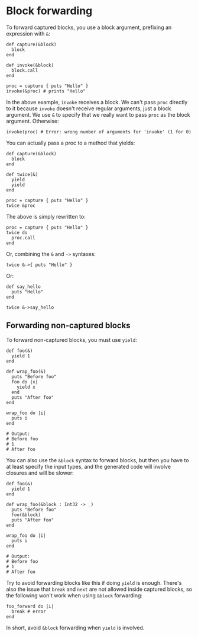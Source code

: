 # Block forwarding

To forward captured blocks, you use a block argument, prefixing an expression with `&`:

```crystal
def capture(&block)
  block
end

def invoke(&block)
  block.call
end

proc = capture { puts "Hello" }
invoke(&proc) # prints "Hello"
```

In the above example, `invoke` receives a block. We can't pass `proc` directly to it because `invoke` doesn't receive regular arguments, just a block argument. We use `&` to specify that we really want to pass `proc` as the block argument. Otherwise:

```crystal
invoke(proc) # Error: wrong number of arguments for 'invoke' (1 for 0)
```

You can actually pass a proc to a method that yields:

```crystal
def capture(&block)
  block
end

def twice(&)
  yield
  yield
end

proc = capture { puts "Hello" }
twice &proc
```

The above is simply rewritten to:

```crystal
proc = capture { puts "Hello" }
twice do
  proc.call
end
```

Or, combining the `&` and `->` syntaxes:

```crystal
twice &->{ puts "Hello" }
```

Or:

```crystal
def say_hello
  puts "Hello"
end

twice &->say_hello
```

## Forwarding non-captured blocks

To forward non-captured blocks, you must use `yield`:

```crystal
def foo(&)
  yield 1
end

def wrap_foo(&)
  puts "Before foo"
  foo do |x|
    yield x
  end
  puts "After foo"
end

wrap_foo do |i|
  puts i
end

# Output:
# Before foo
# 1
# After foo
```

You can also use the `&block` syntax to forward blocks, but then you have to at least specify the input types, and the generated code will involve closures and will be slower:

```crystal
def foo(&)
  yield 1
end

def wrap_foo(&block : Int32 -> _)
  puts "Before foo"
  foo(&block)
  puts "After foo"
end

wrap_foo do |i|
  puts i
end

# Output:
# Before foo
# 1
# After foo
```

Try to avoid forwarding blocks like this if doing `yield` is enough. There's also the issue that `break` and `next` are not allowed inside captured blocks, so the following won't work when using `&block` forwarding:

```crystal
foo_forward do |i|
  break # error
end
```

In short, avoid `&block` forwarding when `yield` is involved.
